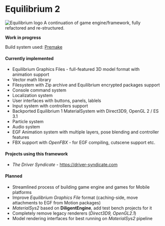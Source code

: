 # Equilibrium 2

![Equilibrium logo](https://i.ibb.co/DwPvwpv/eq-engine-logo2.jpg)
A continuation of game engine/framework, fully refactored and re-structured.

**Work in progress**

Build system used: [Premake](https://premake.github.io/)

#### Currently implemented
- Equilibrium Graphics Files - full-featured 3D model format with animation support
- Vector math library
- Filesystem with Zip archive and Equilibrium encrypted packages support
- Console command system
- Localization system
- User interfaces with buttons, panels, lablels
- Input system with controllers support
- Backported Equilibrium 1 MaterialSystem with Direct3D9, OpenGL 2 / ES 3.1
- Particle system
- Audio system
- EGF Animation system with multiple layers, pose blending and controller features
- FBX support with *OpenFBX* - for EGF compiling, cutscene support etc.

#### Projects using this framework
- *The Driver Syndicate* - https://driver-syndicate.com

#### Planned
- Streamlined process of building game engine and games for Mobile platforms
- Improve *Equilibrium Graphics File* format (caching-side, move attachments to EGF from Motion packages)
- *MaterialSys2* based on **DiligentEngine**, add test bench projects for it
- Completely remove legacy renderers (*Direct3D9, OpenGL2.1*)
- Model rendering interfaces for best running on *MaterialSys2* pipeline
